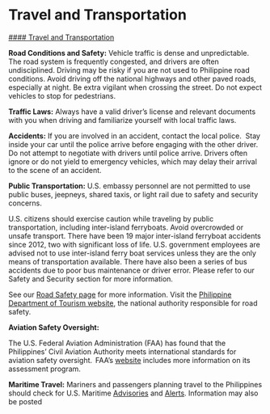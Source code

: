 # Travel and Transportation

[#### Travel and Transportation](javascript:void(0); "Travel and Transportation")

**Road Conditions and Safety:** Vehicle traffic is dense and unpredictable. The road system is frequently congested, and drivers are often undisciplined. Driving may be risky if you are not used to Philippine road conditions. Avoid driving off the national highways and other paved roads, especially at night. Be extra vigilant when crossing the street. Do not expect vehicles to stop for pedestrians.

**Traffic Laws:** Always have a valid driver’s license and relevant documents with you when driving and familiarize yourself with local traffic laws.

**Accidents:** If you are involved in an accident, contact the local police.  Stay inside your car until the police arrive before engaging with the other driver. Do not attempt to negotiate with drivers until police arrive. Drivers often ignore or do not yield to emergency vehicles, which may delay their arrival to the scene of an accident.

**Public Transportation:** U.S. embassy personnel are not permitted to use public buses, jeepneys, shared taxis, or light rail due to safety and security concerns.

U.S. citizens should exercise caution while traveling by public transportation, including inter-island ferryboats. Avoid overcrowded or unsafe transport. There have been 19 major inter-island ferryboat accidents since 2012, two with significant loss of life. U.S. government employees are advised not to use inter-island ferry boat services unless they are the only means of transportation available. There have also been a series of bus accidents due to poor bus maintenance or driver error. Please refer to our Safety and Security section for more information.

See our [Road Safety page](https://travel.state.gov/content/travel/en/international-travel/before-you-go/driving-and-road-safety.html) for more information. Visit the [Philippine Department of Tourism website](https://beta.tourism.gov.ph/), the national authority responsible for road safety.

**Aviation Safety Oversight:**

The U.S. Federal Aviation Administration (FAA) has found that the Philippines’ Civil Aviation Authority meets international standards for aviation safety oversight.  FAA’s [website](https://www.faa.gov/about/initiatives/iasa) includes more information on its assessment program.

**Maritime Travel:** Mariners and passengers planning travel to the Philippines should check for U.S. Maritime [Advisories](https://www.maritime.dot.gov/msci-advisories) and [Alerts](https://www.maritime.dot.gov/msci-alerts). Information may also be posted